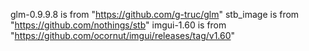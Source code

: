 glm-0.9.9.8         is from "https://github.com/g-truc/glm"
stb_image           is from "https://github.com/nothings/stb"
imgui-1.60          is from "https://github.com/ocornut/imgui/releases/tag/v1.60"